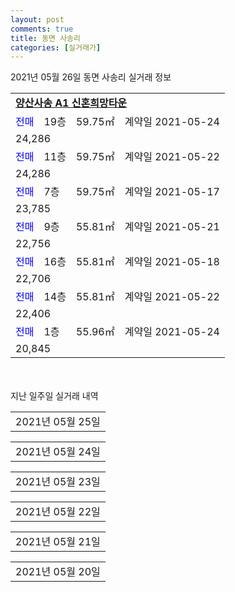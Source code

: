 ```yaml
---
layout: post
comments: true
title: 동면 사송리
categories: [실거래가]
---
```


2021년 05월 26일 동면 사송리 실거래 정보

<table>
  <tr>
    <td colspan="4" style="font-weight: bold;"><a href="https://search.naver.com/search.naver?query=양산사송 A1 신혼희망타운">양산사송 A1 신혼희망타운</a></td>
  </tr>
    
  <tr>
    <td><a style="color: blue">전매</a></td>
    <td>19층</td>
    <td>59.75㎡</td>
    <td>계약일 2021-05-24</td>
  </tr>
  <tr>
    <td colspan="4">24,286</td>
  </tr>
    
  <tr>
    <td><a style="color: blue">전매</a></td>
    <td>11층</td>
    <td>59.75㎡</td>
    <td>계약일 2021-05-22</td>
  </tr>
  <tr>
    <td colspan="4">24,286</td>
  </tr>
    
  <tr>
    <td><a style="color: blue">전매</a></td>
    <td>7층</td>
    <td>59.75㎡</td>
    <td>계약일 2021-05-17</td>
  </tr>
  <tr>
    <td colspan="4">23,785</td>
  </tr>
    
  <tr>
    <td><a style="color: blue">전매</a></td>
    <td>9층</td>
    <td>55.81㎡</td>
    <td>계약일 2021-05-21</td>
  </tr>
  <tr>
    <td colspan="4">22,756</td>
  </tr>
    
  <tr>
    <td><a style="color: blue">전매</a></td>
    <td>16층</td>
    <td>55.81㎡</td>
    <td>계약일 2021-05-18</td>
  </tr>
  <tr>
    <td colspan="4">22,706</td>
  </tr>
    
  <tr>
    <td><a style="color: blue">전매</a></td>
    <td>14층</td>
    <td>55.81㎡</td>
    <td>계약일 2021-05-22</td>
  </tr>
  <tr>
    <td colspan="4">22,406</td>
  </tr>
    
  <tr>
    <td><a style="color: blue">전매</a></td>
    <td>1층</td>
    <td>55.96㎡</td>
    <td>계약일 2021-05-24</td>
  </tr>
  <tr>
    <td colspan="4">20,845</td>
  </tr>
    
</table>
    
<div style="margin-top: 50px; margin-bottom: 13px">지난 일주일 실거래 내역</div>

  <table style="width: 100%; margin-bottom: 1px">
      <tr class="header">
        <td>2021년 05월 25일</td>
      </tr>
      <tr class="child" style="display: none">
        <td>
            
        <table>
          <tr>
            <td colspan="4" style="font-weight: bold;"><a href="https://search.naver.com/search.naver?query=양산사송 A1 신혼희망타운">양산사송 A1 신혼희망타운</a></td>
          </tr>

          <tr>
            <td><a style="color: blue">전매</a></td>
            <td>6층</td>
            <td>59.75㎡</td>
            <td>계약일 2021-05-09</td>
          </tr>
          <tr>
            <td colspan="4">23,786</td>
          </tr>
    
          <tr>
            <td><a style="color: blue">전매</a></td>
            <td>16층</td>
            <td>59.75㎡</td>
            <td>계약일 2021-05-24</td>
          </tr>
          <tr>
            <td colspan="4">23,286</td>
          </tr>
    
          <tr>
            <td><a style="color: blue">전매</a></td>
            <td>5층</td>
            <td>55.96㎡</td>
            <td>계약일 2021-05-24</td>
          </tr>
          <tr>
            <td colspan="4">21,242</td>
          </tr>
    
        </table>
    
        </td>
      </tr>
  </table>
    
  <table style="width: 100%; margin-bottom: 1px">
      <tr class="header">
        <td>2021년 05월 24일</td>
      </tr>
      <tr class="child" style="display: none">
        <td>
            
        <table>
          <tr>
            <td colspan="4" style="font-weight: bold;"><a href="https://search.naver.com/search.naver?query=실거래정보없음">실거래정보없음</a></td>
          </tr>

        </table>
    
        </td>
      </tr>
  </table>
    
  <table style="width: 100%; margin-bottom: 1px">
      <tr class="header">
        <td>2021년 05월 23일</td>
      </tr>
      <tr class="child" style="display: none">
        <td>
            
        <table>
          <tr>
            <td colspan="4" style="font-weight: bold;"><a href="https://search.naver.com/search.naver?query=양산사송 A1 신혼희망타운">양산사송 A1 신혼희망타운</a></td>
          </tr>

          <tr>
            <td><a style="color: blue">전매</a></td>
            <td>12층</td>
            <td>59.75㎡</td>
            <td>계약일 2021-05-12</td>
          </tr>
          <tr>
            <td colspan="4">24,286</td>
          </tr>
    
        </table>
    
        </td>
      </tr>
  </table>
    
  <table style="width: 100%; margin-bottom: 1px">
      <tr class="header">
        <td>2021년 05월 22일</td>
      </tr>
      <tr class="child" style="display: none">
        <td>
            
        <table>
          <tr>
            <td colspan="4" style="font-weight: bold;"><a href="https://search.naver.com/search.naver?query=실거래정보없음">실거래정보없음</a></td>
          </tr>

        </table>
    
        </td>
      </tr>
  </table>
    
  <table style="width: 100%; margin-bottom: 1px">
      <tr class="header">
        <td>2021년 05월 21일</td>
      </tr>
      <tr class="child" style="display: none">
        <td>
            
        <table>
          <tr>
            <td colspan="4" style="font-weight: bold;"><a href="https://search.naver.com/search.naver?query=양산사송 A1 신혼희망타운">양산사송 A1 신혼희망타운</a></td>
          </tr>

          <tr>
            <td><a style="color: blue">전매</a></td>
            <td>11층</td>
            <td>59.75㎡</td>
            <td>계약일 2021-05-18</td>
          </tr>
          <tr>
            <td colspan="4">22,786</td>
          </tr>
    
          <tr>
            <td><a style="color: blue">전매</a></td>
            <td>13층</td>
            <td>55.96㎡</td>
            <td>계약일 2021-05-13</td>
          </tr>
          <tr>
            <td colspan="4">22,242</td>
          </tr>
    
          <tr>
            <td><a style="color: blue">전매</a></td>
            <td>9층</td>
            <td>55.81㎡</td>
            <td>계약일 2021-05-08</td>
          </tr>
          <tr>
            <td colspan="4">22,206</td>
          </tr>
    
          <tr>
            <td><a style="color: blue">전매</a></td>
            <td>16층</td>
            <td>55.96㎡</td>
            <td>계약일 2021-05-19</td>
          </tr>
          <tr>
            <td colspan="4">22,042</td>
          </tr>
    
        </table>
    
        </td>
      </tr>
  </table>
    
  <table style="width: 100%; margin-bottom: 1px">
      <tr class="header">
        <td>2021년 05월 20일</td>
      </tr>
      <tr class="child" style="display: none">
        <td>
            
        <table>
          <tr>
            <td colspan="4" style="font-weight: bold;"><a href="https://search.naver.com/search.naver?query=실거래정보없음">실거래정보없음</a></td>
          </tr>

        </table>
    
        </td>
      </tr>
  </table>
    

